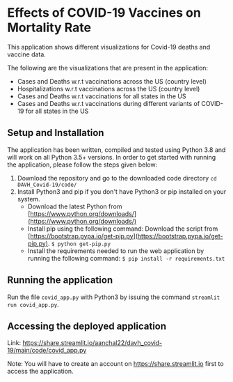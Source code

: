 # Effects of COVID-19 Vaccines on Mortality Rate

This application shows different visualizations for Covid-19 deaths and vaccine data.

The following are the visualizations that are present in the application:
- Cases and Deaths w.r.t vaccinations across the US (country level)
- Hospitalizations w.r.t vaccinations across the US (country level)
- Cases and Deaths w.r.t vaccinations for all states in the US
- Cases and Deaths w.r.t vaccinations during different variants of COVID-19 for all states in the US

## Setup and Installation
The application has been written, compiled and tested using Python 3.8 and will work on all Python 3.5+ versions. In order to get started with running the application, please follow the steps given below:
1. Download the repository and go to the downloaded code directory
`cd DAVH_Covid-19/code/`
2. Install Python3 and pip if you don't have Python3 or pip installed on your system.
    - Download the latest Python from [https://www.python.org/downloads/](https://www.python.org/downloads/)
    - Install pip using the following command: 
    Download the script from [https://bootstrap.pypa.io/get-pip.py](https://bootstrap.pypa.io/get-pip.py).
    `$ python get-pip.py`
    - Install the requirements needed to run the web application by running the following command: `$ pip install -r requirements.txt`

## Running the application
Run the file `covid_app.py` with Python3 by issuing the command `streamlit run covid_app.py`.

## Accessing the deployed application
Link: https://share.streamlit.io/aanchal22/davh_covid-19/main/code/covid_app.py

Note: You will have to create an account on https://share.streamlit.io first to access the application.